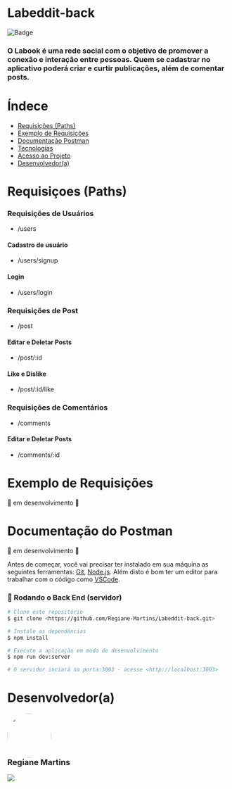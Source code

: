 # Labeddit-back

![Badge](https://img.shields.io/badge/Status-Desenvolvimento-%237159c?style=for-the-badge&logo=ghost)

### O Labook é uma rede social com o objetivo de promover a conexão e interação entre pessoas. Quem se cadastrar no aplicativo poderá criar e curtir publicações, além de comentar posts.

# Índece

* [Requisições (Paths)](#requisições)
* [Exemplo de Requisições](#exemplo-de-requisições)
* [Documentação Postman](#documentação-postman)
* [Tecnologias](#tecnoligias)
* [Acesso ao Projeto](#acesso-ao-projeto)
* [Desenvolvedor(a)](#Desenvolvedor(a))

# Requisiçoes (Paths)

### Requisições de Usuários

* /users

#### Cadastro de usuário
* /users/signup

#### Login
* /users/login

### Requisições de Post

* /post
#### Editar e Deletar Posts
* /post/:id
#### Like e Dislike
* /post/:id/like

### Requisições de Comentários

* /comments
#### Editar e Deletar Posts
* /comments/:id


# Exemplo de Requisições
🚧 em desenvolvimento 🚧

# Documentação do Postman
🚧 em desenvolvimento 🚧

Antes de começar, você vai precisar ter instalado em sua máquina as seguintes ferramentas:
[Git](https://git-scm.com), [Node.js](https://nodejs.org/en/). 
Além disto é bom ter um editor para trabalhar com o código como [VSCode](https://code.visualstudio.com/).

### 🎲 Rodando o Back End (servidor)

```bash
# Clone este repositório
$ git clone <https://github.com/Regiane-Martins/Labeddit-back.git>

# Instale as dependências
$ npm install

# Execute a aplicação em modo de desenvolvimento
$ npm run dev:server

# O servidor inciará na porta:3003 - acesse <http://localhost:3003>
```


# Desenvolvedor(a)

<img style="border-radius: 50%;" src="https://scontent.fbhz1-2.fna.fbcdn.net/v/t39.30808-6/358136904_6121985237926967_6522594282085333119_n.jpg?_nc_cat=104&ccb=1-7&_nc_sid=09cbfe&_nc_eui2=AeEUlJv95Zte9M_8VSZ1ExresSaGbOpVPOWxJoZs6lU85baU8rQWK848_mIVHC1rlXTCNskCSF_ss1r6Ive_IVSw&_nc_ohc=SfrKS7N7t6YAX-S2ILP&_nc_ht=scontent.fbhz1-2.fna&oh=00_AfDsIOkG-QL67DdL9fUQOCJhWYv-dZ4OPqnj5fYzLr--rg&oe=64B3CBF6" width="100px;" alt=""/>
 <br />
 <sub style="font-size: 18px"><b>Regiane Martins</b></sub></a>
 <div>
 <br/>
<a href="https://www.linkedin.com/in/regiane-martins-henrique-6399ba65" target="_blank"><img src="https://img.shields.io/badge/-LinkedIn-%230077B5?style=for-the-badge&logo=linkedin&logoColor=white" target="_blank"></a> 
</div>


